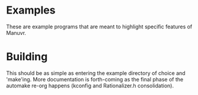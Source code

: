 # Examples
These are example programs that are meant to highlight specific features of Manuvr.

# Building
This should be as simple as entering the example directory of choice and 'make'ing.
More documentation is forth-coming as the final phase of the automake re-org happens (kconfig and Rationalizer.h consolidation).
